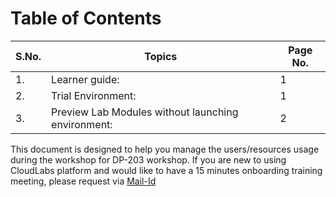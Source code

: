 
# **Table of Contents** 

|S.No.|Topics|Page No.|
|---|----|----|
|1.|Learner guide:|1|
|2.|Trial Environment:|1|
|3.|Preview Lab Modules without launching environment:|2|

This document is designed to help you manage the users/resources usage during the workshop for DP-203 workshop. If you are new to using CloudLabs platform and would like to have a 15 minutes onboarding training meeting, please request via [Mail-Id](psm-cloudlabs@spektrasystems.com)
